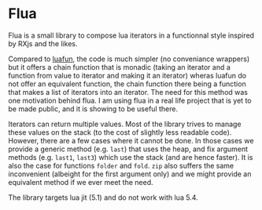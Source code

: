 # Flua

Flua is a small library to compose lua iterators in a functionnal style inspired by RXjs and the likes.

Compared to [luafun](https://github.com/luafun/luafun), the code is much simpler (no conveniance wrappers) but it offers a chain function that is monadic (taking an iterator and a function from value to iterator and making it an iterator) wheras luafun do not offer an equivalent function, the chain function there being a function that makes a list of iterators into an iterator. The need for this method was one motivation behind flua. I am using flua in a real life project that is yet to be made public, and it is showing to be useful there.

Iterators can return multiple values. Most of the library trives to manage these values on the stack (to the cost of slightly less readable code). However, there are a few cases where it cannot be done. In those cases we provide a generic method (e.g. `last`) that uses the heap, and fix argument methods (e.g. `last1`, `last3`) which use the stack (and are hence faster). It is also the case for functions `folder` and `fold`. `zip` also suffers the same inconvenient (albeight for the first argument only) and we might provide an equivalent method if we ever meet the need.

The library targets lua jit (5.1) and do not work with lua 5.4.
